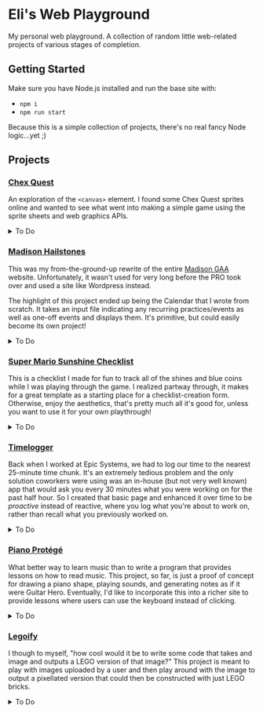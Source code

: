 # Eli's Web Playground

My personal web playground. A collection of random little web-related projects of various stages of completion.

## Getting Started

Make sure you have Node.js installed and run the base site with:
- `npm i`
- `npm run start`

Because this is a simple collection of projects, there's no real fancy Node logic...yet ;)

## Projects

### [Chex Quest](./ChexQuest/)

An exploration of the `<canvas>` element. I found some Chex Quest sprites online and wanted to see what went into making a simple game using the sprite sheets and web graphics APIs.

<details>
  <summary>To Do</summary>
  <ul>
    <li>Fix sideware running effect</li>
    <li>Add enemy sprites</li>
    <li>Add zorcher fire animations</li>
    <li>Add shump game engine</li>
  </ul>
</details>

### [Madison Hailstones](./MadisonHailstones/)

This was my from-the-ground-up rewrite of the entire [Madison GAA](https://www.madisonhailstones.com/) website. Unfortunately, it wasn't used for very long before the PRO took over and used a site like Wordpress instead.

The highlight of this project ended up being the Calendar that I wrote from scratch. It takes an input file indicating any recurring practices/events as well as one-off events and displays them. It's primitive, but could easily become its own project!

<details>
  <summary>To Do</summary>
  <ul>
    <li>Start custom component library around Calendar</li>
  </ul>
</details>

### [Super Mario Sunshine Checklist](./SuperMarioSunshine/)

This is a checklist I made for fun to track all of the shines and blue coins while I was playing through the game. I realized partway through, it makes for a great template as a starting place for a checklist-creation form. Otherwise, enjoy the aesthetics, that's pretty much all it's good for, unless you want to use it for your own playthrough!

<details>
  <summary>To Do</summary>
  <ul>
    <li>Add effect for 100% completion</li>
    <li>Look into storing data in browser local storage</li>
    <li>Start generic checklist project for other games</li>
  </ul>
</details>

### [Timelogger](./Timelogger/)

Back when I worked at Epic Systems, we had to log our time to the nearest 25-minute time chunk. It's an extremely tedious problem and the only solution coworkers were using was an in-house (but not very well known) app that would ask you every 30 minutes what you were working on for the past half hour. So I created that basic page and enhanced it over time to be *proactive* instead of reactive, where you log what you're about to work on, rather than recall what you previously worked on.

<details>
  <summary>To Do</summary>
  <ul>
    <li>Clean up and organize code</li>
    <li>Genericize terms</li>
    <li>Enhance reconciliation</li>
    <li>Use component library</li>
  </ul>
</details>

### [Piano Protégé](./PianoProtégé/)

What better way to learn music than to write a program that provides lessons on how to read music. This project, so far, is just a proof of concept for drawing a piano shape, playing sounds, and generating notes as if it were Guitar Hero. Eventually, I'd like to incorporate this into a richer site to provide lessons where users can use the keyboard instead of clicking.

<details>
  <summary>To Do</summary>
  <ul>
    <li>Add a "tolerance area" for note presses</li>
    <li>Sync note pressing with notes flying across the screen</li>
    <li>Add a scoreboard</li>
    <li>Add keyboard presses to register piano key presses</li>
  </ul>
</details>

### [Legoify](./Legoify/)

I though to myself, "how cool would it be to write some code that takes and image and outputs a LEGO version of that image?" This project is meant to play with images uploaded by a user and then play around with the image to output a pixellated version that could then be constructed with just LEGO bricks.

<details>
  <summary>To Do</summary>
  <ul>
    <li>Allow importing a custom image</li>
    <li>Allow different import image dimensions than 500x500</li>
    <li>Get official LEGO brick pieces and palette</li>
    <li>Restrict inputs to only official LEGO sizes</li>
  </ul>
</details>
